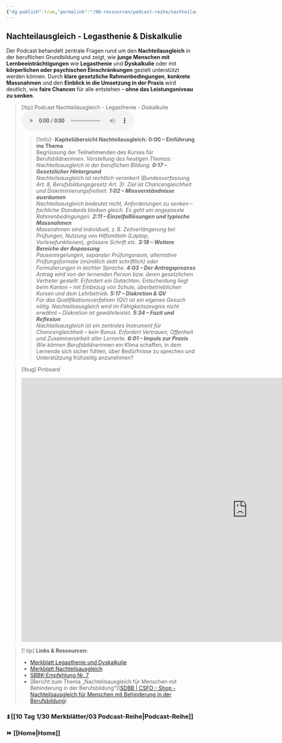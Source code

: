 ```yaml
---
{"dg-publish":true,"permalink":"/90-ressourcen/podcast-reihe/nachteilausgleich-legasthenie-and-diskalkulie/"}
---
```


## Nachteilausgleich - Legasthenie & Diskalkulie
Der Podcast behandelt zentrale Fragen rund um den **Nachteilausgleich** in der beruflichen Grundbildung und zeigt, wie **junge Menschen mit Lernbeeinträchtigungen** wie **Legasthenie** und **Dyskalkulie** oder mit **körperlichen oder psychischen Einschränkungen** gezielt unterstützt werden können. Durch **klare gesetzliche Rahmenbedingungen**, **konkrete Massnahmen** und den **Einblick in die Umsetzung in der Praxis** wird deutlich, wie **faire Chancen** für alle entstehen – **ohne das Leistungsniveau zu senken**.

>[!tip] Podcast Nachteilausgleich - Legasthenie - Diskalkulie
><audio controls><source src="https://raw.githubusercontent.com/bbk-bbw/audio/main/podcast/MB_nachteilausgleich.mp3" type="audio/mpeg">Your browser does not support the audio element.</audio>
>>[!info]- **Kapitelübersicht Nachteilausgleich:**
**0:00 – Einführung ins Thema**  
>>Begrüssung der Teilnehmenden des Kurses für Berufsbildner*innen. Vorstellung des heutigen Themas: Nachteilsausgleich in der beruflichen Bildung.
>>**0:17 – Gesetzlicher Hintergrund**  
>>Nachteilsausgleich ist rechtlich verankert (Bundesverfassung Art. 8, Berufsbildungsgesetz Art. 3). Ziel ist Chancengleichheit und Diskriminierungsfreiheit.
>>**1:02 – Missverständnisse ausräumen**  
>>Nachteilsausgleich bedeutet nicht, Anforderungen zu senken – fachliche Standards bleiben gleich. Es geht um angepasste Rahmenbedingungen.
>>**2:11 – Einzelfalllösungen und typische Massnahmen**  
>>Massnahmen sind individuell, z. B. Zeitverlängerung bei Prüfungen, Nutzung von Hilfsmitteln (Laptop, Vorlesefunktionen), grössere Schrift etc.
>>**3:18 – Weitere Bereiche der Anpassung**  
>>Pausenregelungen, separater Prüfungsraum, alternative Prüfungsformate (mündlich statt schriftlich) oder Formulierungen in leichter Sprache.
>>**4:03 – Der Antragsprozess**  
>>Antrag wird von der lernenden Person bzw. deren gesetzlichen Vertreter gestellt. Erfordert ein Gutachten. Entscheidung liegt beim Kanton – mit Einbezug von Schule, überbetrieblichen Kursen und dem Lehrbetrieb.
>>**5:17 – Diskretion & QV**  
>>Für das Qualifikationsverfahren (QV) ist ein eigenes Gesuch nötig. Nachteilsausgleich wird im Fähigkeitszeugnis nicht erwähnt – Diskretion ist gewährleistet.
>>**5:34 – Fazit und Reflexion**  
>>Nachteilsausgleich ist ein zentrales Instrument für Chancengleichheit – kein Bonus. Erfordert Vertrauen, Offenheit und Zusammenarbeit aller Lernorte.
>>**6:01 – Impuls zur Praxis**  
>>Wie können Berufsbildner*innen ein Klima schaffen, in dem Lernende sich sicher fühlen, über Bedürfnisse zu sprechen und Unterstützung frühzeitig anzunehmen? 

>[!bug] Pinboard
><iframe src="https://tools.fobizz.com/pinboard/public_boards/7482d954-fce4-4692-a712-dab003716955?token=1b4e27d98d6b1d4d40b6913435d2dd00" style="border:0px #ffffff none;" name="myiFrame" scrolling="no" frameborder="1" marginheight="0px" marginwidth="0px" height="700px" width="1200px" allowfullscreen></iframe>

>[! tip] **Links & Ressourcen:**
>- [Merkblatt Legasthenie und Dyskalkulie](https://www.berufsbildung.ch/de/dokumente/merkblatt-204-legasthenie-und-dyskalkulie)
>- [Merkblatt Nachteilsausgleich](https://www.berufsbildung.ch/de/dokumente/merkblatt-213-nachteilsausgleich-fuer-menschen-mit-behinderung-der-berufsbildung)  
>- [SBBK-Empfehlung Nr. 7](https://edudoc.ch/record/216981/files/empf_nachteilsausgleich_d.pdf)  
>- [Bericht zum Thema „Nachteilsausgleich für Menschen mit Behinderung in der Berufsbildung“]([SDBB | CSFO - Shop - Nachteilsausgleich für Menschen mit Behinderung in der Berufsbildung](https://shop.sdbb.ch/nachteilsausgleich-fur-menschen-mitbehinderung-in-der-berufsbildung.html))

### ⏫ [[10 Tag 1/30 Merkblätter/03 Podcast-Reihe\|Podcast-Reihe]]
### ⏩ [[Home\|Home]]